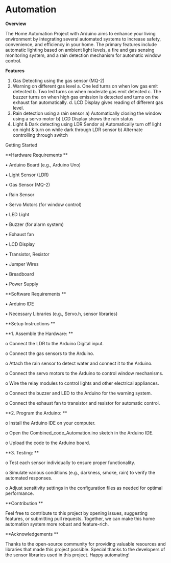 # Automation
**Overview**

The Home Automation Project with Arduino aims to enhance your living environment by integrating several automated systems to increase safety, convenience, and efficiency in your home. The primary features include automatic lighting based on ambient light levels, a fire and gas sensing monitoring system, and a rain detection mechanism for automatic window control.

**Features**
1.	Gas Detecting using the gas sensor (MQ-2)
2.	Warning on different gas level
  a.	One led turns on when low gas emit detected
  b.	Two led turns on when moderate gas emit detected
  c.	The buzzer turns on when high gas emission is detected and turns on the exhaust fan automatically. 
  d.	LCD Display gives reading of different gas level.
3.	Rain detection using a rain sensor
  a)	Automatically closing the window using a servo motor
  b)	LCD Display shows the rain status
4.	Light & Dark detecting using LDR Sendor
  a)	Automatically turn off light on night & turn on while dark through LDR sensor
  b)	Alternate controlling through switch


Getting Started


**Hardware Requirements
**

•	Arduino Board (e.g., Arduino Uno)

•	Light Sensor (LDR)

•	Gas Sensor (MQ-2)

•	Rain Sensor

•	Servo Motors (for window control)

•	LED Light

•	Buzzer (for alarm system)

•	Exhaust fan

•	LCD Display

•	Transistor, Resistor

•	Jumper Wires

•	Breadboard

•	Power Supply




**Software Requirements
**



•	Arduino IDE

•	Necessary Libraries (e.g., Servo.h, sensor libraries)



**Setup Instructions
**


**1.	Assemble the Hardware:
**
    
  o	Connect the LDR to the Arduino Digital input.
  
  o	Connect the gas sensors to the Arduino.
  
  o	Attach the rain sensor to detect water and connect it to the Arduino.
  
  o	Connect the servo motors to the Arduino to control window mechanisms.
  
  o	Wire the relay modules to control lights and other electrical appliances.
  
  o	Connect the buzzer and LED to the Arduino for the warning system.
  
  o	Connect the exhaust fan to transistor and resistor for automatic control.
  



**2.	Program the Arduino:
**



  o	Install the Arduino IDE on your computer.
  
  o	Open the Combined_code_Automation.ino sketch in the Arduino IDE.
  
  o	Upload the code to the Arduino board.


  
**3.	Testing:
**



  o	Test each sensor individually to ensure proper functionality.
  
  o	Simulate various conditions (e.g., darkness, smoke, rain) to verify the automated responses.
  
  o	Adjust sensitivity settings in the configuration files as needed for optimal performance.


  
**Contribution
**

Feel free to contribute to this project by opening issues, suggesting features, or submitting pull requests. Together, we can make this home automation system more robust and feature-rich.

**Acknowledgements
**

Thanks to the open-source community for providing valuable resources and libraries that made this project possible. Special thanks to the developers of the sensor libraries used in this project.
Happy automating!
 
